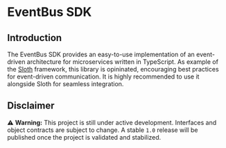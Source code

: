 # EventBus SDK

## Introduction

The EventBus SDK provides an easy-to-use implementation of an event-driven
architecture for microservices written in TypeScript. As example of the
[Sloth](https://github.com/danielfroz/sloth) framework, this library is
opininated, encouraging best practices for event-driven communication. It is
highly recommended to use it alongside Sloth for seamless integration.

## Disclaimer

⚠️ **Warning:** This project is still under active development. Interfaces and
object contracts are subject to change. A stable `1.0` release will be published
once the project is validated and stabilized.

